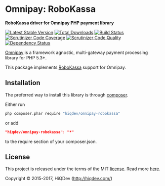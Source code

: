 # Omnipay: RoboKassa

**RoboKassa driver for Omnipay PHP payment library**

[![Latest Stable Version](https://poser.pugx.org/hiqdev/omnipay-robokassa/v/stable)](https://packagist.org/packages/hiqdev/omnipay-robokassa)
[![Total Downloads](https://poser.pugx.org/hiqdev/omnipay-robokassa/downloads)](https://packagist.org/packages/hiqdev/omnipay-robokassa)
[![Build Status](https://img.shields.io/travis/hiqdev/omnipay-robokassa.svg)](https://travis-ci.org/hiqdev/omnipay-robokassa)
[![Scrutinizer Code Coverage](https://img.shields.io/scrutinizer/coverage/g/hiqdev/omnipay-robokassa.svg)](https://scrutinizer-ci.com/g/hiqdev/omnipay-robokassa/)
[![Scrutinizer Code Quality](https://img.shields.io/scrutinizer/g/hiqdev/omnipay-robokassa.svg)](https://scrutinizer-ci.com/g/hiqdev/omnipay-robokassa/)
[![Dependency Status](https://www.versioneye.com/php/hiqdev:omnipay-robokassa/dev-master/badge.svg)](https://www.versioneye.com/php/hiqdev:omnipay-robokassa/dev-master)

[Omnipay] is a framework agnostic, multi-gateway payment
processing library for PHP 5.3+.

This package implements [RoboKassa] support for Omnipay.

[Omnipay]:      https://github.com/omnipay/omnipay
[RoboKassa]:    http://robokassa.ru/

## Installation

The preferred way to install this library is through [composer](http://getcomposer.org/download/).

Either run

```sh
php composer.phar require "hiqdev/omnipay-robokassa"
```

or add

```json
"hiqdev/omnipay-robokassa": "*"
```

to the require section of your composer.json.

## License

This project is released under the terms of the MIT [license](LICENSE).
Read more [here](http://choosealicense.com/licenses/mit).

Copyright © 2015-2017, HiQDev (http://hiqdev.com/)
